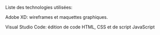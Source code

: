 Liste des technologies utilisées:

Adobe XD: wireframes et maquettes graphiques.

Visual Studio Code: édition de code HTML, CSS et de script JavaScript
